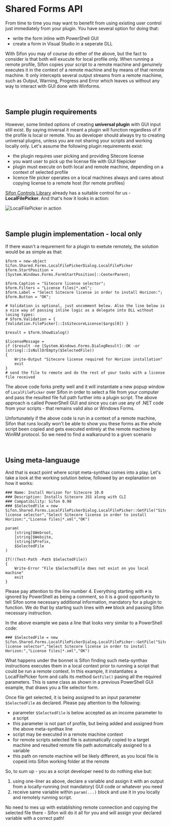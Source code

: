 # Shared Forms API

From time to time you may want to benefit from using existing user control just immediately from your plugin. You have several option for doing that:

- write the form inline with PowerShell GUI
- create a form in Visual Studio in a seperate DLL

With Sifon you may of course do either of the above, but the fact to consider is that both will exucute for local profile only. When running a remote profile, Sifon copies your script to a remote machine and  genuinely executes it in the context of a remote machine and by means of that remote machine. It only intercepts several output streams from a remote machime, such as Output, Warning, Progress and Error which leaves us without any way to interact with GUI done with Winforms.


<br/>

## Sample plugin requirements

However, some limited options of creating **universal plugin** with GUI input still exist. By saying iniversal it meant a plugin will function regardless of if the profile is local or remote. You as developer should always try to creating universal plugins, unless you are not sharing your scripts and working locally only. Let's assume the following plugin requirements exist:

- the plugin requires user picking and providing Sitecore license 
- you want user to pick up the license file with GUI filepicker
- plugin must execute on both local and remote machine, depending on a context of selected profile
- licence file picker operates on a local machines always and cares about copying license to a remote host (for remote profiles)

[Sifon Controls Library](/Library.md "Sifon Controls Library") already has a suitable control for us - **LocalFilePicker**. And that's how it looks in action:

![LocalFilePicker in action](https://raw.githubusercontent.com/wiki/MartinMiles/Sifon/img/API/LicenseSelector.png "LocalFilePicker in action") 


<br/>

## Sample plugin implementation - local only

If there wasn't a requrement for a plugin to exetute remotely, the solution would be as simple as that:

```
$form = new-object Sifon.Shared.Forms.LocalFilePickerDialog.LocalFilePicker
$form.StartPosition = [System.Windows.Forms.FormStartPosition]::CenterParent;

$form.Caption = "Sitecore license selector";
$form.Filters = "License files|*.xml";
$form.Label = "Select Sitecore license in order to install Horizon:";
$form.Button = "OK";

# Validation is optional, just uncomment below. Also the line below is a nice way of passing inline logic as a delegate into DLL without losing types:
# $form.Validation = { [Validation.FilePicker]::IsSitecoreLicense($args[0]) }

$result = $form.ShowDialog()

$licenseMessage = 
if ($result -ne [System.Windows.Forms.DialogResult]::OK -or [string]::IsNullOrEmpty($SelectedFile))
{
    Write-Output "Sitecore license required for Horizon installation"
    exit
}
# send the file to remote and do the rest of your tasks with a license file received
```
The above code forks pretty well and it will instantiate a new popup window of `LocalFilePicker` over Sifon in order to select a file from your computer and pass the resulted file full path further into a plugin script. The above approach is called PowerShell GUI and since you can use any of .NET code from your scripts - that remains valid also or Windows Forms.

Unfortunately if the above code is run in a context of a remote machine, Sifon that runs locally won't be able to show you these forms as the whole script been copied and gets executed entirely at the remote machine by WinRM protocol. So we need to find a walkaround to a given scenario


<br/>

## Using meta-languauge

And that is exact point where script meta-synthax comes into a play. Let's take a look at the working solution below, followed by an explanation on how it works:

```
### Name: Install Horizon for Sitecore 10.0
### Description: Installs Sitecore JSS along with CLI
### Compatibility: Sifon 0.98
### $SelectedFile = new Sifon.Shared.Forms.LocalFilePickerDialog.LocalFilePicker::GetFile("Sitecore license selector","Select Sitecore license in order to install Horizon:","License files|*.xml","OK")

param(
    [string]$Webroot,
    [string]$Website,
    [string]$Prefix,
    $SelectedFile
)

If(!(Test-Path -Path $SelectedFile))
{
    Write-Error "File $SelectedFile does not exist on you local machine"
    exit
}   
```
Please pay attention to the line number 4. Everything starting with `#` is ignored by PowerShell as being a comment, so it is a good opportunity to tell Sifon some necessary additional information, mandatory for a plugin to function. We do that by starting such lines with `###` block and passing Sifon necessary instruction.

In the above example we pass a line that looks very similar to a PowerShell code:
```
### $SelectedFile = new Sifon.Shared.Forms.LocalFilePickerDialog.LocalFilePicker::GetFile("Sitecore license selector","Select Sitecore license in order to install Horizon:","License files|*.xml","OK")
```
What happens under the bonnet is Sifon finding such meta-synthax instructions executes them in a local context prior to running a script that could be run a remote context. In this example, it instantiates a LocalFilePicker form and calls its method `GetFile()` pasing all the required parameters. This is same class as shown in a previous PowerShell GUI example, that draws you a file selector form. 

Once file get selected, it is being assigned to an input parameter `$SelectedFile` as declared. Please pay attention to the following:

- parameter `$SelectedFile` is below accepted as an income parameter to a script
- this parameter is not part of profile, but being added and assigned from the above meta-synthax line
- script may be executed in a remote machine context
- for remote scripts selected file is automatically copied to a target machine and resulted remote file path automatically assigned to a variable
- this path on remote machine will be likely different, as you local file is copeid into Sifon working folder at the remote

So, to sum up - you as a script developer need to do nothing else but:

1. using one-liner as above, declare a variable and assign it with an output from a locally-running (not mandatory) GUI code or whatever you need
2. receive same variable within `param(...)` block and use it in you locally and remotely running script.

No need to mes up with establishing remote connection and copying the selected file there - Sifon will do it all for you and will assign your declared variable with a correct path!

